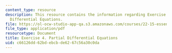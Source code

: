 ```yaml
---
content_type: resource
description: This resource contains the information regarding Exercise 4. Partial
  Differential Equations.
file: https://ol-ocw-studio-app-qa.s3.amazonaws.com/courses/22-15-essential-numerical-methods-fall-2014/c66126dd62bdebcbde6267c56a30c0da_MIT22_15F14_ex04.pdf
file_type: application/pdf
resourcetype: Document
title: Exercise 4. Partial Differential Equations
uid: c66126dd-62bd-ebcb-de62-67c56a30c0da
---
```

